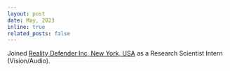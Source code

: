```yaml
---
layout: post
date: May, 2023
inline: true
related_posts: false
---
```


Joined <a href="https://realitydefender.com/">Reality Defender Inc, New York, USA</a> as a Research Scientist Intern (Vision/Audio). 
